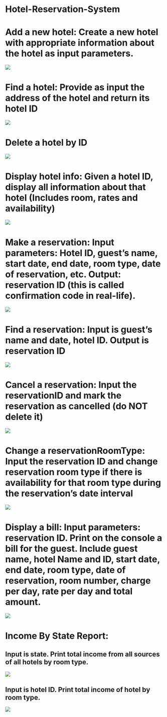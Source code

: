 # Hotel-Reservation-System
<H1>Add a new hotel: Create a new hotel with appropriate information about the hotel as input parameters.</H1> 

![](https://raw.githubusercontent.com/NardosMe/Hotel-Reservation-System/master/add_hotel.png)
<H1>Find a hotel: Provide as input the address of the hotel and return its hotel ID</H1> 

![](https://raw.githubusercontent.com/NardosMe/Hotel-Reservation-System/master/find_hotel.png)
<H1>Delete a hotel by ID</H1> 

![](https://raw.githubusercontent.com/NardosMe/Hotel-Reservation-System/master/delete_hotel.png)
<H1>Display hotel info: Given a hotel ID, display all information about that hotel (Includes room, rates and availability)</H1> 

![](https://github.com/NardosMe/Hotel-Reservation-System/blob/master/Display%20hotel%20info.png?raw=true)
<H1>Make a reservation: Input parameters: Hotel ID, guest’s name, start date, end date, room type, date of reservation, etc. Output: reservation ID (this is called confirmation code in real-life).</H1> 

![](https://raw.githubusercontent.com/NardosMe/Hotel-Reservation-System/master/make%20reservation.png)
<H1>Find a reservation: Input is guest’s name and date, hotel ID. Output is reservation ID</H1> 

![](https://raw.githubusercontent.com/NardosMe/Hotel-Reservation-System/master/find%20reservation.png)
<H1>Cancel a reservation: Input the reservationID and mark the reservation as cancelled (do NOT delete it)</H1> 

![](https://raw.githubusercontent.com/NardosMe/Hotel-Reservation-System/master/cancel%20reservation.png)
<H1>Change a reservationRoomType: Input the reservation ID and change reservation room type if there is availability for that room type during the reservation’s date interval</H1> 

![](https://raw.githubusercontent.com/NardosMe/Hotel-Reservation-System/master/change_roomtype.png)
<H1>Display a bill: Input parameters: reservation ID. Print on the console a bill for the guest. 
Include guest name, hotel Name and ID, start date, end date, room type, date of reservation, room number, charge per day, rate per day and total amount.</H1> 

![](https://raw.githubusercontent.com/NardosMe/Hotel-Reservation-System/master/display%20bill.png)
<H1>Income By State Report: </H1> 

<H2>Input is state. Print total income from all sources of all hotels by room type.</H2>

![](https://raw.githubusercontent.com/NardosMe/Hotel-Reservation-System/master/income_by_state.png)

<H2>Input is hotel ID. Print total income of hotel by room type. </H2>

![](https://raw.githubusercontent.com/NardosMe/Hotel-Reservation-System/master/income_by_id.png)
